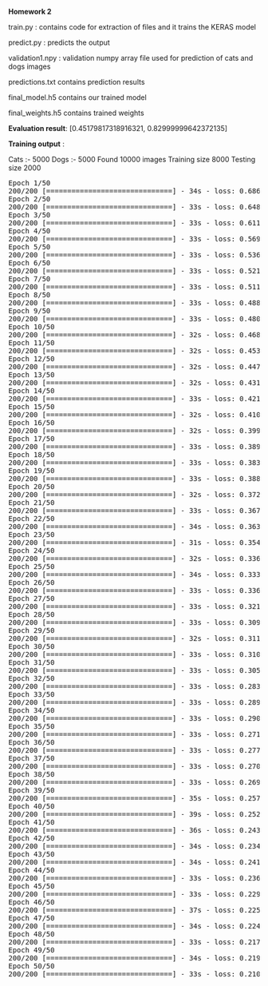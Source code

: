 <b>Homework 2</b>


train.py : contains code for extraction of files and it trains the KERAS model

predict.py : predicts the output

validation1.npy : validation numpy array file used for prediction of cats and dogs images

predictions.txt contains prediction results

final_model.h5 contains our trained model

final_weights.h5 contains trained weights

<b>Evaluation result</b>:
[0.45179817318916321, 0.82999999642372135]


<b>Training output</b> :

Cats :- 5000
Dogs :-  5000
Found 10000 images
Training size 8000
Testing size 2000
<pre>
Epoch 1/50
200/200 [==============================] - 34s - loss: 0.6867 - acc: 0.5514 - val_loss: 0.6532 - val_acc: 0.6460
Epoch 2/50
200/200 [==============================] - 33s - loss: 0.6488 - acc: 0.6230 - val_loss: 0.6012 - val_acc: 0.6540
Epoch 3/50
200/200 [==============================] - 33s - loss: 0.6116 - acc: 0.6614 - val_loss: 0.6203 - val_acc: 0.6500
Epoch 4/50
200/200 [==============================] - 33s - loss: 0.5695 - acc: 0.7013 - val_loss: 0.5576 - val_acc: 0.7120
Epoch 5/50
200/200 [==============================] - 33s - loss: 0.5362 - acc: 0.7351 - val_loss: 0.4893 - val_acc: 0.7740
Epoch 6/50
200/200 [==============================] - 33s - loss: 0.5217 - acc: 0.7439 - val_loss: 0.4954 - val_acc: 0.7600
Epoch 7/50
200/200 [==============================] - 33s - loss: 0.5115 - acc: 0.7471 - val_loss: 0.5661 - val_acc: 0.7160
Epoch 8/50
200/200 [==============================] - 33s - loss: 0.4886 - acc: 0.7651 - val_loss: 0.4927 - val_acc: 0.7440
Epoch 9/50
200/200 [==============================] - 33s - loss: 0.4807 - acc: 0.7659 - val_loss: 0.4583 - val_acc: 0.7620
Epoch 10/50
200/200 [==============================] - 32s - loss: 0.4686 - acc: 0.7753 - val_loss: 0.4463 - val_acc: 0.7720
Epoch 11/50
200/200 [==============================] - 32s - loss: 0.4532 - acc: 0.7859 - val_loss: 0.4905 - val_acc: 0.7480
Epoch 12/50
200/200 [==============================] - 32s - loss: 0.4478 - acc: 0.7874 - val_loss: 0.4454 - val_acc: 0.7900
Epoch 13/50
200/200 [==============================] - 32s - loss: 0.4318 - acc: 0.7970 - val_loss: 0.5048 - val_acc: 0.7620
Epoch 14/50
200/200 [==============================] - 33s - loss: 0.4215 - acc: 0.8080 - val_loss: 0.4464 - val_acc: 0.8120
Epoch 15/50
200/200 [==============================] - 32s - loss: 0.4105 - acc: 0.8060 - val_loss: 0.4548 - val_acc: 0.7960
Epoch 16/50
200/200 [==============================] - 32s - loss: 0.3996 - acc: 0.8165 - val_loss: 0.4406 - val_acc: 0.8040
Epoch 17/50
200/200 [==============================] - 33s - loss: 0.3893 - acc: 0.8219 - val_loss: 0.4285 - val_acc: 0.8180
Epoch 18/50
200/200 [==============================] - 33s - loss: 0.3834 - acc: 0.8261 - val_loss: 0.5406 - val_acc: 0.7480
Epoch 19/50
200/200 [==============================] - 33s - loss: 0.3883 - acc: 0.8198 - val_loss: 0.4920 - val_acc: 0.7620
Epoch 20/50
200/200 [==============================] - 32s - loss: 0.3725 - acc: 0.8334 - val_loss: 0.4313 - val_acc: 0.7880
Epoch 21/50
200/200 [==============================] - 33s - loss: 0.3673 - acc: 0.8329 - val_loss: 0.3723 - val_acc: 0.8300
Epoch 22/50
200/200 [==============================] - 34s - loss: 0.3631 - acc: 0.8410 - val_loss: 0.4279 - val_acc: 0.7940
Epoch 23/50
200/200 [==============================] - 31s - loss: 0.3544 - acc: 0.8371 - val_loss: 0.5712 - val_acc: 0.7560
Epoch 24/50
200/200 [==============================] - 32s - loss: 0.3361 - acc: 0.8479 - val_loss: 0.4178 - val_acc: 0.7980
Epoch 25/50
200/200 [==============================] - 34s - loss: 0.3332 - acc: 0.8550 - val_loss: 0.4588 - val_acc: 0.7900
Epoch 26/50
200/200 [==============================] - 33s - loss: 0.3361 - acc: 0.8543 - val_loss: 0.4017 - val_acc: 0.8280
Epoch 27/50
200/200 [==============================] - 33s - loss: 0.3214 - acc: 0.8579 - val_loss: 0.5106 - val_acc: 0.8000
Epoch 28/50
200/200 [==============================] - 33s - loss: 0.3092 - acc: 0.8633 - val_loss: 0.4408 - val_acc: 0.8040
Epoch 29/50
200/200 [==============================] - 32s - loss: 0.3119 - acc: 0.8600 - val_loss: 0.4835 - val_acc: 0.8080
Epoch 30/50
200/200 [==============================] - 33s - loss: 0.3108 - acc: 0.8635 - val_loss: 0.4286 - val_acc: 0.8020
Epoch 31/50
200/200 [==============================] - 33s - loss: 0.3050 - acc: 0.8675 - val_loss: 0.4116 - val_acc: 0.8200
Epoch 32/50
200/200 [==============================] - 33s - loss: 0.2834 - acc: 0.8784 - val_loss: 0.4477 - val_acc: 0.7800
Epoch 33/50
200/200 [==============================] - 33s - loss: 0.2899 - acc: 0.8716 - val_loss: 0.4717 - val_acc: 0.8180
Epoch 34/50
200/200 [==============================] - 33s - loss: 0.2903 - acc: 0.8739 - val_loss: 0.4822 - val_acc: 0.7880
Epoch 35/50
200/200 [==============================] - 33s - loss: 0.2710 - acc: 0.8867 - val_loss: 0.5165 - val_acc: 0.7980
Epoch 36/50
200/200 [==============================] - 33s - loss: 0.2776 - acc: 0.8831 - val_loss: 0.4405 - val_acc: 0.8220
Epoch 37/50
200/200 [==============================] - 33s - loss: 0.2708 - acc: 0.8866 - val_loss: 0.4518 - val_acc: 0.8140
Epoch 38/50
200/200 [==============================] - 33s - loss: 0.2699 - acc: 0.8819 - val_loss: 0.4902 - val_acc: 0.8200
Epoch 39/50
200/200 [==============================] - 35s - loss: 0.2570 - acc: 0.8952 - val_loss: 0.5887 - val_acc: 0.7820
Epoch 40/50
200/200 [==============================] - 39s - loss: 0.2528 - acc: 0.8933 - val_loss: 0.3841 - val_acc: 0.8280
Epoch 41/50
200/200 [==============================] - 36s - loss: 0.2437 - acc: 0.8931 - val_loss: 0.4747 - val_acc: 0.8220
Epoch 42/50
200/200 [==============================] - 34s - loss: 0.2348 - acc: 0.9009 - val_loss: 0.5594 - val_acc: 0.7920
Epoch 43/50
200/200 [==============================] - 34s - loss: 0.2416 - acc: 0.8972 - val_loss: 0.5309 - val_acc: 0.8000
Epoch 44/50
200/200 [==============================] - 33s - loss: 0.2363 - acc: 0.9039 - val_loss: 0.4355 - val_acc: 0.8160
Epoch 45/50
200/200 [==============================] - 33s - loss: 0.2299 - acc: 0.9050 - val_loss: 0.4351 - val_acc: 0.8120
Epoch 46/50
200/200 [==============================] - 37s - loss: 0.2258 - acc: 0.9089 - val_loss: 0.4152 - val_acc: 0.8400
Epoch 47/50
200/200 [==============================] - 34s - loss: 0.2246 - acc: 0.9058 - val_loss: 0.5149 - val_acc: 0.7940
Epoch 48/50
200/200 [==============================] - 33s - loss: 0.2175 - acc: 0.9129 - val_loss: 0.4735 - val_acc: 0.8200
Epoch 49/50
200/200 [==============================] - 34s - loss: 0.2197 - acc: 0.9080 - val_loss: 0.5222 - val_acc: 0.8220
Epoch 50/50
200/200 [==============================] - 33s - loss: 0.2107 - acc: 0.9113 - val_loss: 0.4741 - val_acc: 0.8120
</pre>
